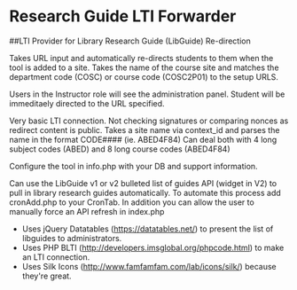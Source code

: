 Research Guide LTI Forwarder
========

##LTI Provider for Library Research Guide (LibGuide) Re-direction 

Takes URL input and automatically re-directs students to them when the tool is added to a site.
Takes the name of the course site and matches the department code (COSC) or course code (COSC2P01) to the setup URLS.

Users in the Instructor role will see the administration panel.
Student will be immeditaely directed to the URL specified.

Very basic LTI connection. Not checking signatures or comparing nonces as redirect content is public. 
Takes a site name via context_id and parses the name in the format CODE#### (ie. ABED4F84)
Can deal both with 4 long subject codes (ABED) and 8 long course codes (ABED4F84)

Configure the tool in info.php with your DB and support information.

Can use the LibGuide v1 or v2 bulleted list of guides API (widget in V2) to pull in library research guides automatically. 
To automate this process add cronAdd.php to your CronTab.
In addition you can allow the user to manually force an API refresh in index.php

* Uses jQuery Datatables (https://datatables.net/)  to present the list of libguides to administrators.
* Uses PHP BLTI (http://developers.imsglobal.org/phpcode.html) to make an LTI connection.
* Uses Silk Icons (http://www.famfamfam.com/lab/icons/silk/) because they're great.
